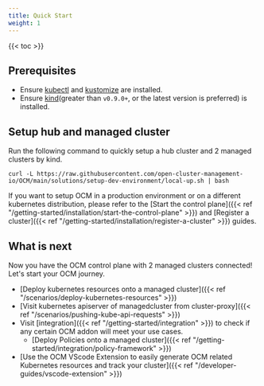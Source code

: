 ```yaml
---
title: Quick Start
weight: 1
---
```


<!-- spellchecker-disable -->

{{< toc >}}

## Prerequisites

- Ensure [kubectl](https://kubernetes.io/docs/tasks/tools/install-kubectl) and [kustomize](https://kubectl.docs.kubernetes.io/installation/kustomize/) are installed.
- Ensure [kind](https://kind.sigs.k8s.io/)(greater than `v0.9.0+`, or the latest version is preferred) is installed.

## Setup hub and managed cluster

Run the following command to quickly setup a hub cluster and 2 managed clusters by kind.

```shell
curl -L https://raw.githubusercontent.com/open-cluster-management-io/OCM/main/solutions/setup-dev-environment/local-up.sh | bash
```

If you want to setup OCM in a production environment or on a different kubernetes distribution, please refer to the [Start the control plane]({{< ref "/getting-started/installation/start-the-control-plane" >}}) and [Register a cluster]({{< ref "/getting-started/installation/register-a-cluster" >}}) guides.

## What is next

Now you have the OCM control plane with 2 managed clusters connected! Let's start your OCM journey.

- [Deploy kubernetes resources onto a managed cluster]({{< ref "/scenarios/deploy-kubernetes-resources" >}})
- [Visit kubernetes apiserver of managedcluster from cluster-proxy]({{< ref "/scenarios/pushing-kube-api-requests" >}})
- Visit [integration]({{< ref "/getting-started/integration" >}}) to check if any certain OCM addon will meet your use cases.
  - [Deploy Policies onto a managed cluster]({{< ref "/getting-started/integration/policy-framework" >}})
- [Use the OCM VScode Extension to easily generate OCM related Kubernetes resources and track your cluster]({{< ref "/developer-guides/vscode-extension" >}})
